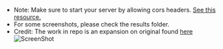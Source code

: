 * Note: Make sure to start your server by allowing cors headers. [See this resource.](https://enable-cors.org/) 
* For some screenshots, please check the results folder.
* Credit: The work in repo is an expansion on original found [here](http://blog.aashni.me/2016/08/angularjs-an-introduction/)
![ScreenShot](https://raw.github.com/atareen/angular_swapi_directory/master/results/bg.png)
